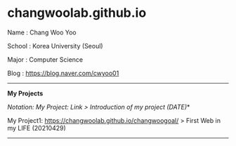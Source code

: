 # changwoolab.github.io
Name : Chang Woo Yoo

School : Korea University (Seoul)

Major : Computer Science

Blog : <https://blog.naver.com/cwyoo01>

________________________________________________________________________________

**My Projects**

**Notation: My Project*: Link > Introduction of my project (DATE)**

My Project1: https://changwoolab.github.io/changwoogoal/ > First Web in my LIFE (20210429)

________________________________________________________________________________

